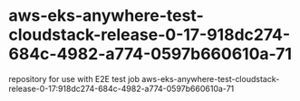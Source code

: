 # aws-eks-anywhere-test-cloudstack-release-0-17-918dc274-684c-4982-a774-0597b660610a-71
repository for use with E2E test job aws-eks-anywhere-test-cloudstack-release-0-17:918dc274-684c-4982-a774-0597b660610a-71

